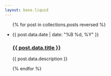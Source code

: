 ```yaml
---
layout: base.liquid
---
```


<ul class="post-content no-bullets">
{% for post in collections.posts reversed %}
  <li class="post-listing">
    <p class="date">{{ post.data.date | date: "%B %d, %Y" }}</p>
    <a href="{{ post.url }}">
        <h3 class="lightweight">{{ post.data.title }}</h3>
    </a>
    <p>{{ post.data.description }}</p>
  </li>
{% endfor %}
</ul>
